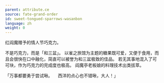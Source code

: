 ```yaml
---
parent: attribute.ce
source: fate-grand-order
id: sweet-tongued-sparrows-wasanbon
language: zh
weight: 0
---
```


红阎魔赠予的情人节巧克力。

不是巧克力，而是「和三盆」。
以雀之旅馆为主题的糖果既可爱，又便于食用，而且会很快在口中融化，简直可以被誉为和三盆极致的佳品。
若无其事地混入了可可块，作为巧克力的完成度也极高。
阎魔亭老板娘的料理技术出类拔萃。

「万事都要勇于尝试啾。
　西洋的点心也不错啾，大人！」
